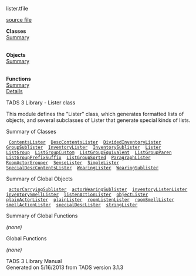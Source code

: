 <span class="title">lister.t</span><span class="type">file</span>

[source file](../source/lister.t.html)

**Classes**  
[Summary](#_ClassSummary_)  
 

**Objects**  
[Summary](#_ObjectSummary_)  
 

**Functions**  
[Summary](#_FunctionSummary_)  
[Details](#_Functions_)

<div class="fdesc">

TADS 3 Library - Lister class

This module defines the "Lister" class, which generates formatted lists
of objects, and several subclasses of Lister that generate special kinds
of lists.

</div>

<span id="_ClassSummary_"></span>

<div class="mjhd">

<span class="hdln">Summary of Classes</span>  

</div>

` `[`ContentsLister`](../object/ContentsLister.html)`  `[`DescContentsLister`](../object/DescContentsLister.html)`  `[`DividedInventoryLister`](../object/DividedInventoryLister.html)`  `[`GroupSublister`](../object/GroupSublister.html)`  `[`InventoryLister`](../object/InventoryLister.html)`  `[`InventorySublister`](../object/InventorySublister.html)`  `[`Lister`](../object/Lister.html)`  `[`ListGroup`](../object/ListGroup.html)`  `[`ListGroupCustom`](../object/ListGroupCustom.html)`  `[`ListGroupEquivalent`](../object/ListGroupEquivalent.html)`  `[`ListGroupParen`](../object/ListGroupParen.html)`  `[`ListGroupPrefixSuffix`](../object/ListGroupPrefixSuffix.html)`  `[`ListGroupSorted`](../object/ListGroupSorted.html)`  `[`ParagraphLister`](../object/ParagraphLister.html)`  `[`RoomActorGrouper`](../object/RoomActorGrouper.html)`  `[`SenseLister`](../object/SenseLister.html)`  `[`SimpleLister`](../object/SimpleLister.html)`  `[`SpecialDescContentsLister`](../object/SpecialDescContentsLister.html)`  `[`WearingLister`](../object/WearingLister.html)`  `[`WearingSublister`](../object/WearingSublister.html)`  `
<span id="_ObjectSummary_"></span>

<div class="mjhd">

<span class="hdln">Summary of Global Objects</span>  

</div>

` `[`actorCarryingSublister`](../object/actorCarryingSublister.html)`  `[`actorWearingSublister`](../object/actorWearingSublister.html)`  `[`inventoryListenLister`](../object/inventoryListenLister.html)`  `[`inventorySmellLister`](../object/inventorySmellLister.html)`  `[`listenActionLister`](../object/listenActionLister.html)`  `[`objectLister`](../object/objectLister.html)`  `[`plainActorLister`](../object/plainActorLister.html)`  `[`plainLister`](../object/plainLister.html)`  `[`roomListenLister`](../object/roomListenLister.html)`  `[`roomSmellLister`](../object/roomSmellLister.html)`  `[`smellActionLister`](../object/smellActionLister.html)`  `[`specialDescLister`](../object/specialDescLister.html)`  `[`stringLister`](../object/stringLister.html)`  `
<span id="FunctionSummary_"></span>

<div class="mjhd">

<span class="hdln">Summary of Global Functions</span>  

</div>

*(none)* <span id="_Functions_"></span>

<div class="mjhd">

<span class="hdln">Global Functions</span>  

</div>

*(none)*

<div class="ftr">

TADS 3 Library Manual  
Generated on 5/16/2013 from TADS version 3.1.3

</div>
